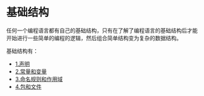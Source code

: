 # 基础结构
任何一个编程语言都有自己的基础结构，只有在了解了编程语言的基础结构后才能开始进行一些简单的编程的逻辑，然后组合简单结构变为复杂的数据结构。

基础结构有：

* [1.声明](#声明和赋值)
* [2.常量和变量](#常量和变量)
* [3.命名规则和作用域](#命名规则和作用域)
* [4.包和文件](#包和文件)